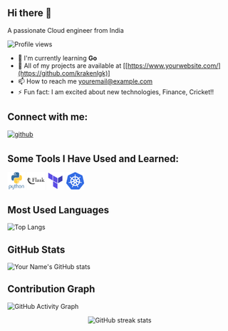 ## Hi there 👋

<!--
**krakenlgk/krakenlgk** is a ✨ _special_ ✨ repository because its `README.md` (this file) appears on your GitHub profile.

Here are some ideas to get you started:

- 🔭 I’m currently working on ...
- 🌱 I’m currently learning ...
- 👯 I’m looking to collaborate on ...
- 🤔 I’m looking for help with ...
- 💬 Ask me about ...
- 📫 How to reach me: ...
- 😄 Pronouns: ...
- ⚡ Fun fact: ...
-->
A passionate Cloud engineer from India

![Profile views](https://komarev.com/ghpvc/?username=krakenlgk&color=brightgreen)

- 🌱 I'm currently learning **Go**
- 🚀 All of my projects are available at [[https://www.yourwebsite.com/](https://github.com/krakenlgk)]
- 📫 How to reach me [youremail@example.com](mailto:lgkarthikeyan94@gmail.com)
- ⚡ Fun fact: I am excited about new technologies, Finance, Cricket!!

## Connect with me:
<a href="https://github.com/krakenlgk" target="_blank">
<img src=https://img.shields.io/badge/github-%2324292e.svg?&style=for-the-badge&logo=github&logoColor=white alt=github style="margin-bottom: 5px;" />
</a>

## Some Tools I Have Used and Learned:
<p align="left">
<img src="https://raw.githubusercontent.com/devicons/devicon/master/icons/python/python-original-wordmark.svg" alt="html5" width="40" height="40"/>
<img src="https://raw.githubusercontent.com/devicons/devicon/master/icons/flask/flask-original-wordmark.svg" alt="css3" width="40" height="40"/>
<img src="https://raw.githubusercontent.com/devicons/devicon/master/icons/terraform/terraform-original.svg" alt="javascript" width="40" height="40"/>
<img src="https://raw.githubusercontent.com/devicons/devicon/master/icons/kubernetes/kubernetes-original.svg" alt="javascript" width="40" height="40"/>
<!-- Add more tool icons as needed -->
</p>

## Most Used Languages
![Top Langs](https://github-readme-stats.vercel.app/api/top-langs/?username=krakenlgk&layout=compact)

## GitHub Stats
![Your Name's GitHub stats](https://github-readme-stats.vercel.app/api?username=krakenlgk&show_icons=true&theme=radical)

## Contribution Graph
![GitHub Activity Graph](https://activity-graph.herokuapp.com/graph?username=krakenlgk&theme=dracula)

<p align="center">
  <img src="https://github-readme-streak-stats.herokuapp.com/?user=krakenlgk" alt="GitHub streak stats">
</p>

